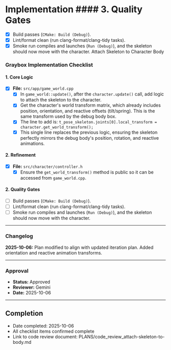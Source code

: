 # Implementation #### 3. Quality Gates

- [x] Build passes (`CMake: Build (Debug)`).
- [x] Lint/format clean (run clang-format/clang-tidy tasks).
- [x] Smoke run compiles and launches (`Run (Debug)`), and the skeleton should now move with the character. Attach Skeleton to Character Body

### Graybox Implementation Checklist

#### 1. Core Logic

- [x] **File:** `src/app/game_world.cpp`
    - [x] In `game_world::update()`, after the `character.update()` call, add logic to attach the skeleton to the character.
    - [x] Get the character's world transform matrix, which already includes position, orientation, and reactive offsets (tilt/spring). This is the same transform used by the debug body box.
    - [x] The line to add is: `t_pose_skeleton.joints[0].local_transform = character.get_world_transform();`
    - [x] This single line replaces the previous logic, ensuring the skeleton perfectly mirrors the debug body's position, rotation, and reactive animations.

#### 2. Refinement

- [x] **File:** `src/character/controller.h`
    - [x] Ensure the `get_world_transform()` method is public so it can be accessed from `game_world.cpp`.

#### 2. Quality Gates

- [ ] Build passes (`CMake: Build (Debug)`).
- [ ] Lint/format clean (run clang-format/clang-tidy tasks).
- [ ] Smoke run compiles and launches (`Run (Debug)`), and the skeleton should now move with the character.

---

### Changelog

**2025-10-06:** Plan modified to align with updated iteration plan. Added orientation and reactive animation transforms.

---

### Approval

- **Status:** Approved
- **Reviewer:** Gemini
- **Date:** 2025-10-06

---

## Completion

- Date completed: 2025-10-06
- All checklist items confirmed complete
- Link to code review document: PLANS/code_review_attach-skeleton-to-body.md
